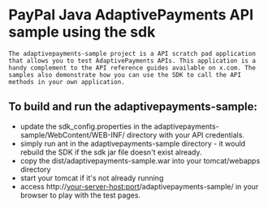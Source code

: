 PayPal Java AdaptivePayments API sample using the sdk
============================================
	The adaptivepayments-sample project is a API scratch pad application that allows you to test AdaptivePayments APIs. This application is a handy complement to the API reference guides available on x.com. The samples also demonstrate how you can use the SDK to call the API methods in your own application.

To build and run the adaptivepayments-sample:
------------------------------------
* 	update the sdk_config.properties in the adaptivepayments-sample/WebContent/WEB-INF/ directory with your API credentials.
*	simply run ant in the adaptivepayments-sample directory - it would rebuild the SDK if the sdk jar file doesn't exist already.
*	copy the dist/adaptivepayments-sample.war into your tomcat/webapps directory
*	start your tomcat if it's not already running
*	access http://<your-server-host:port>/adaptivepayments-sample/ in your browser to play with the test pages.

